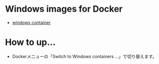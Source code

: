 # Windows images for Docker
- [windows container](https://docs.docker.com/docker-for-windows/#switch-between-windows-and-linux-containers)
# How to up...
- Dockerメニューの「Switch to Windows containers ...」で切り替えます。
